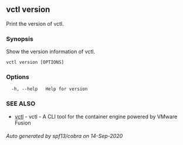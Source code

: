 ## vctl version

Print the version of vctl.

### Synopsis

Show the version information of vctl.

```
vctl version [OPTIONS]
```

### Options

```
  -h, --help   Help for version
```

### SEE ALSO

* [vctl](vctl.md)	 - vctl - A CLI tool for the container engine powered by VMware Fusion

###### Auto generated by spf13/cobra on 14-Sep-2020
